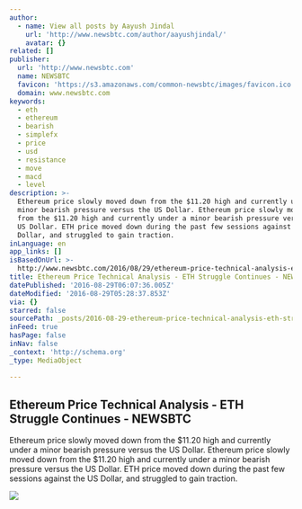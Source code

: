 ```yaml
---
author:
  - name: View all posts by Aayush Jindal
    url: 'http://www.newsbtc.com/author/aayushjindal/'
    avatar: {}
related: []
publisher:
  url: 'http://www.newsbtc.com'
  name: NEWSBTC
  favicon: 'https://s3.amazonaws.com/common-newsbtc/images/favicon.ico'
  domain: www.newsbtc.com
keywords:
  - eth
  - ethereum
  - bearish
  - simplefx
  - price
  - usd
  - resistance
  - move
  - macd
  - level
description: >-
  Ethereum price slowly moved down from the $11.20 high and currently under a
  minor bearish pressure versus the US Dollar. Ethereum price slowly moved down
  from the $11.20 high and currently under a minor bearish pressure versus the
  US Dollar. ETH price moved down during the past few sessions against the US
  Dollar, and struggled to gain traction.
inLanguage: en
app_links: []
isBasedOnUrl: >-
  http://www.newsbtc.com/2016/08/29/ethereum-price-technical-analysis-eth-struggle-continues/
title: Ethereum Price Technical Analysis - ETH Struggle Continues - NEWSBTC
datePublished: '2016-08-29T06:07:36.005Z'
dateModified: '2016-08-29T05:28:37.853Z'
via: {}
starred: false
sourcePath: _posts/2016-08-29-ethereum-price-technical-analysis-eth-struggle-continues-.md
inFeed: true
hasPage: false
inNav: false
_context: 'http://schema.org'
_type: MediaObject

---
```

<article style=""><h1>Ethereum Price Technical Analysis - ETH Struggle Continues - NEWSBTC</h1><p>Ethereum price slowly moved down from the $11.20 high and currently under a minor bearish pressure versus the US Dollar. Ethereum price slowly moved down from the $11.20 high and currently under a minor bearish pressure versus the US Dollar. ETH price moved down during the past few sessions against the US Dollar, and struggled to gain traction.</p><img src="http://s3.amazonaws.com/main-newsbtc-images/2016/08/29033134/Ethereum23.png" /></article>